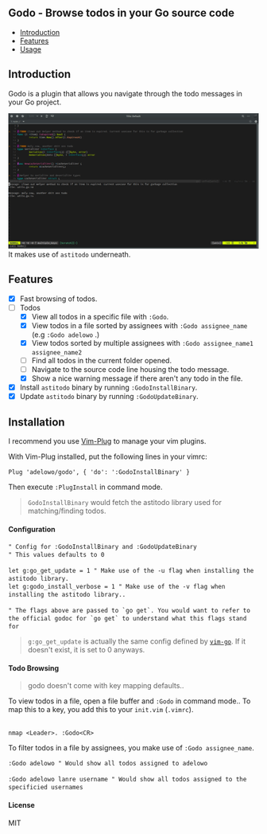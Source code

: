 ## Godo - Browse todos in your Go source code


- [Introduction](#intro)
- [Features](#features)
- [Usage](#usage)

<div id="intro"> </div>

## Introduction

Godo is a plugin that allows you navigate through the todo messages in your Go project.

![Godo in action](https://github.com/adelowo/godo/blob/master/doc/screenshot.png)
It makes use of `astitodo` underneath.

<div id="features"> </div>

##  Features
 - [x] Fast browsing of todos.
 - [ ] Todos
	- [x] View all todos in a specific file with `:Godo`.
	- [x] View todos in a file sorted by assignees with `:Godo assignee_name` (e.g `:Godo adelowo` .)
	- [x] View todos sorted by multiple assignees with `:Godo assignee_name1 assignee_name2`
	- [ ] Find all todos in the current folder opened.
	- [ ] Navigate to the source code line housing the todo message.
	- [x] Show a nice warning message if there aren't any todo in the file.
 - [x] Install `astitodo` binary by running `:GodoInstallBinary`.
 - [x] Update `astitodo` binary by running `:GodoUpdateBinary`.

<div id="usage"> </div>

## Installation

I recommend you use [Vim-Plug](https://github.com/junegunn/vim-plug/blob/master/README.md) to manage your vim plugins.

With Vim-Plug installed, put the following lines in your vimrc:

```vim
Plug 'adelowo/godo', { 'do': ':GodoInstallBinary' }
```

Then execute `:PlugInstall` in command mode.

> `GodoInstallBinary` would fetch the astitodo library used for matching/finding todos.

#### Configuration

```vim
" Config for :GodoInstallBinary and :GodoUpdateBinary
" This values defaults to 0

let g:go_get_update = 1 " Make use of the -u flag when installing the astitodo library.
let g:godo_install_verbose = 1 " Make use of the -v flag when installing the astitodo library..

" The flags above are passed to `go get`. You would want to refer to the official godoc for `go get` to understand what this flags stand for

```
> `g:go_get_update` is actually the same config defined by [`vim-go`](https://github.com/fatih/vim-go). If it doesn't exist, it is set to 0 anyways.

#### Todo Browsing

> godo doesn't come with key mapping defaults..

To view todos in a file, open a file buffer and `:Godo` in command mode.. To map this to a key, you add this to your `init.vim` (`.vimrc`).

```vim

nmap <Leader>. :Godo<CR>
```

To filter todos in a file by assignees, you make use of `:Godo assignee_name`.

```vim
:Godo adelowo " Would show all todos assigned to adelowo

:Godo adelowo lanre username " Would show all todos assigned to the specificied usernames
```

#### License

MIT
